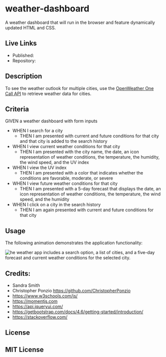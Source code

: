 # weather-dashboard
A weather dashboard that will run in the browser and feature dynamically updated HTML and CSS.


## Live Links
* Published: 
* Repository: 

## Description
To see the weather outlook for multiple cities, use the [OpenWeather One Call API](https://openweathermap.org/api/one-call-api) to retrieve weather data for cities.

## Criteria
GIVEN a weather dashboard with form inputs
*  WHEN I search for a city
    * THEN I am presented with current and future conditions for that city and that city is added to the search history
* WHEN I view current weather conditions for that city
    * THEN I am presented with the city name, the date, an icon representation of weather conditions, the temperature, the humidity, the wind speed, and the UV index
* WHEN I view the UV index
    * THEN I am presented with a color that indicates whether the conditions are favorable, moderate, or severe
* WHEN I view future weather conditions for that city
    * THEN I am presented with a 5-day forecast that displays the date, an icon representation of weather conditions, the temperature, the wind speed, and the humidity
* WHEN I click on a city in the search history
    * THEN I am again presented with current and future conditions for that city


## Usage
The following animation demonstrates the application functionality:

![he weather app includes a search option, a list of cities, and a five-day forecast and current weather conditions for the selected city.]()

## Credits:
* Sandra Smith
* Christopher Ponzio https://github.com/ChristopherPonzio
* https://www.w3schools.com/js/
* https://momentjs.com
* https://api.jqueryui.com/
* https://getbootstrap.com/docs/4.6/getting-started/introduction/
* https://stackoverflow.com/

## License
MIT License
---